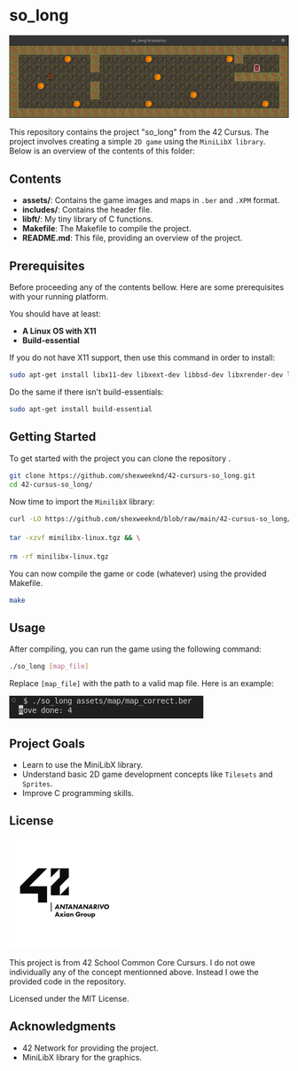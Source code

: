 # so_long

![playing-image](https://github.com/shexweeknd/blob/blob/main/42-cursus-so_long/play.png)

This repository contains the project "so_long" from the 42 Cursus. The project involves creating a simple `2D game` using the `MiniLibX library`. Below is an overview of the contents of this folder:

## Contents

- **assets/**: Contains the game images and maps in `.ber` and `.XPM` format.
- **includes/**: Contains the header file.
- **libft/**: My tiny library of C functions.
- **Makefile**: The Makefile to compile the project.
- **README.md**: This file, providing an overview of the project.

## Prerequisites

Before proceeding any of the contents bellow. Here are some prerequisites with your running platform.

You should have at least:

- **A Linux OS with X11**
- **Build-essential**

If you do not have X11 support, then use this command in order to install:

```sh
sudo apt-get install libx11-dev libxext-dev libbsd-dev libxrender-dev libxrandr-dev
```

Do the same if there isn't build-essentials:

```sh
sudo apt-get install build-essential
```

## Getting Started

To get started with the project you can clone the repository .

```sh
git clone https://github.com/shexweeknd/42-cursurs-so_long.git
cd 42-cursus-so_long/
```

Now time to import the `MinilibX` library:

```sh
curl -LO https://github.com/shexweeknd/blob/raw/main/42-cursus-so_long/minilibx-linux.tgz && \

tar -xzvf minilibx-linux.tgz && \

rm -rf minilibx-linux.tgz
```

You can now compile the game or code (whatever) using the provided Makefile.

```sh
make
```

## Usage

After compiling, you can run the game using the following command:

```sh
./so_long [map_file]
```

Replace `[map_file]` with the path to a valid map file. Here is an example:

![exaple-image](https://github.com/shexweeknd/blob/blob/main/42-cursus-so_long/exec.png)

## Project Goals

- Learn to use the MiniLibX library.
- Understand basic 2D game development concepts like `Tilesets` and `Sprites`.
- Improve C programming skills.

## License

![42-antananarivo-logo](https://github.com/shexweeknd/blob/blob/main/42-cursus-so_long/42-cursus-so_long-42-logo.png)

This project is from 42 School Common Core Cursurs. I do not owe individually any of the concept mentionned above. Instead I owe the provided code in the repository.

Licensed under the MIT License.

## Acknowledgments

- 42 Network for providing the project.
- MiniLibX library for the graphics.
